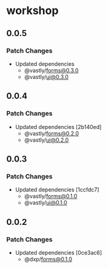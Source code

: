 # workshop

## 0.0.5

### Patch Changes

- Updated dependencies
  - @vastly/forms@0.3.0
  - @vastly/ui@0.3.0

## 0.0.4

### Patch Changes

- Updated dependencies [2b140ed]
  - @vastly/forms@0.2.0
  - @vastly/ui@0.2.0

## 0.0.3

### Patch Changes

- Updated dependencies [1ccfdc7]
  - @vastly/forms@0.1.0
  - @vastly/ui@0.1.0

## 0.0.2

### Patch Changes

- Updated dependencies [0ce3ac6]
  - @dxp/forms@0.1.0
